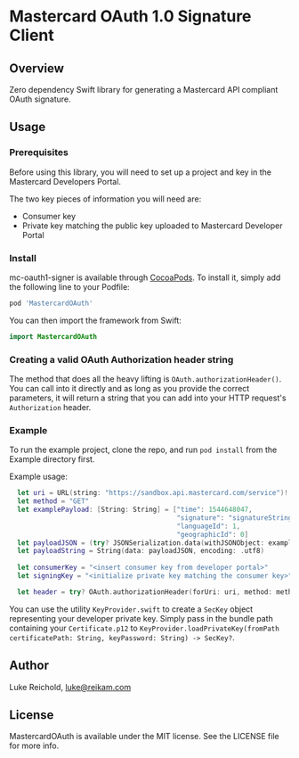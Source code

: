 # Mastercard OAuth 1.0 Signature Client

## Overview

Zero dependency Swift library for generating a Mastercard API compliant OAuth signature.

## Usage

### Prerequisites

Before using this library, you will need to set up a project and key in the Mastercard Developers Portal.

The two key pieces of information you will need are:

- Consumer key
- Private key matching the public key uploaded to Mastercard Developer Portal

### Install

mc-oauth1-signer is available through [CocoaPods](https://cocoapods.org). To install it, simply add the following line to your Podfile:

```ruby
pod 'MastercardOAuth'

```
You can then import the framework from Swift:
```swift
import MastercardOAuth
```

### Creating a valid OAuth Authorization header string

The method that does all the heavy lifting is `OAuth.authorizationHeader()`. You can call into it directly and as long as you provide the correct parameters, it will return a string that you can add into your HTTP request's `Authorization` header.

### Example

To run the example project, clone the repo, and run `pod install` from the Example directory first.

Example usage:

```swift
  let uri = URL(string: "https://sandbox.api.mastercard.com/service")!
  let method = "GET"
  let examplePayload: [String: String] = ["time": 1544648047,
                                          "signature": "signatureString",
                                          "languageId": 1,
                                          "geographicId": 0]
  let payloadJSON = (try? JSONSerialization.data(withJSONObject: examplePayload, options: [])) ?? Data()
  let payloadString = String(data: payloadJSON, encoding: .utf8)
        
  let consumerKey = "<insert consumer key from developer portal>"
  let signingKey = "<initialize private key matching the consumer key>"

  let header = try? OAuth.authorizationHeader(forUri: uri, method: method, payload: payloadString, consumerKey: consumerKey, signingPrivateKey: myPrivateKey)

```

You can use the utility `KeyProvider.swift` to create a `SecKey` object representing your developer private key. Simply pass in the bundle path containing your `Certificate.p12` to `KeyProvider.loadPrivateKey(fromPath certificatePath: String, keyPassword: String) -> SecKey?`.

## Author

Luke Reichold, luke@reikam.com

## License

MastercardOAuth is available under the MIT license. See the LICENSE file for more info.
